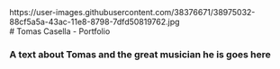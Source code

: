 <!-- ![](https://user-images.githubusercontent.com/38376671/38975032-88cf5a5a-43ac-11e8-8798-7dfd50819762.jpg) -->

<div class-"pull-right">
https://user-images.githubusercontent.com/38376671/38975032-88cf5a5a-43ac-11e8-8798-7dfd50819762.jpg
</div>
# Tomas Casella - Portfolio

### A text about Tomas and the great musician he is goes here
